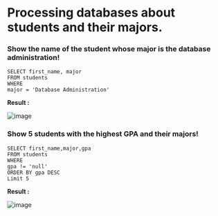 # Processing databases about students and their majors.

### Show the name of the student whose major is the database administration!
```
SELECT first_name, major
FROM students
WHERE 
major = 'Database Administration'
```
<strong> Result : </strong>

![image](https://user-images.githubusercontent.com/112471006/200629200-f1b4ccc5-bf12-4d32-aa68-d2e008bba1b3.png)

### Show 5 students with the highest GPA and their majors!
```
SELECT first_name,major,gpa
FROM students
WHERE
gpa != 'null'
ORDER BY gpa DESC
Limit 5 
```

<strong> Result : </strong>

![image](https://user-images.githubusercontent.com/112471006/200629257-90f51494-a788-4c24-8a7f-597f8420f8fa.png)

